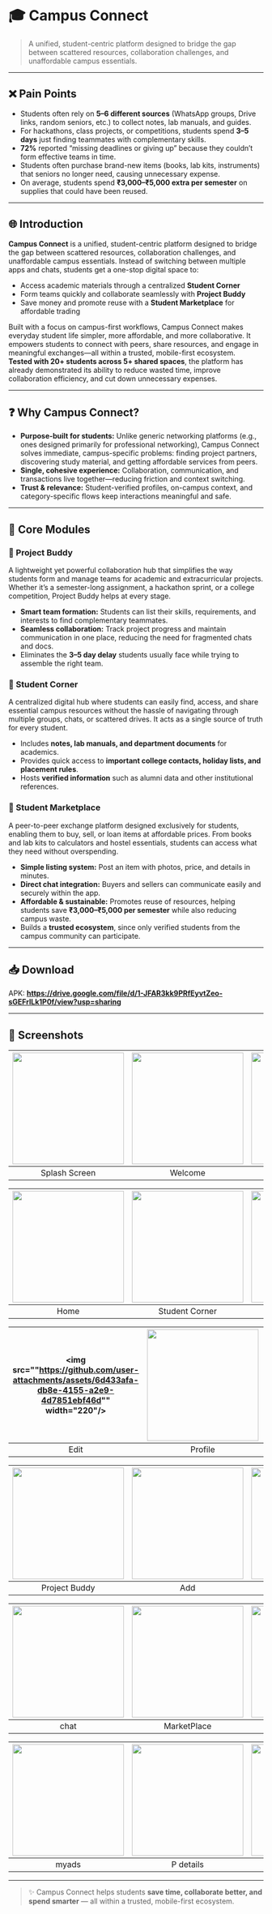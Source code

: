 # 🎓 Campus Connect

> A unified, student-centric platform designed to bridge the gap between scattered resources, collaboration challenges, and unaffordable campus essentials.

---

## ❌ Pain Points

- Students often rely on **5–6 different sources** (WhatsApp groups, Drive links, random seniors, etc.) to collect notes, lab manuals, and guides.  
- For hackathons, class projects, or competitions, students spend **3–5 days** just finding teammates with complementary skills.  
- **72%** reported “missing deadlines or giving up” because they couldn’t form effective teams in time.  
- Students often purchase brand-new items (books, lab kits, instruments) that seniors no longer need, causing unnecessary expense.  
- On average, students spend **₹3,000–₹5,000 extra per semester** on supplies that could have been reused.

---

## 🌐 Introduction

**Campus Connect** is a unified, student-centric platform designed to bridge the gap between scattered resources, collaboration challenges, and unaffordable campus essentials. Instead of switching between multiple apps and chats, students get a one-stop digital space to:  
- Access academic materials through a centralized **Student Corner**  
- Form teams quickly and collaborate seamlessly with **Project Buddy**  
- Save money and promote reuse with a **Student Marketplace** for affordable trading  

Built with a focus on campus-first workflows, Campus Connect makes everyday student life simpler, more affordable, and more collaborative. It empowers students to connect with peers, share resources, and engage in meaningful exchanges—all within a trusted, mobile-first ecosystem.  
**Tested with 20+ students across 5+ shared spaces**, the platform has already demonstrated its ability to reduce wasted time, improve collaboration efficiency, and cut down unnecessary expenses.

---

## ❓ Why Campus Connect?

- **Purpose-built for students:** Unlike generic networking platforms (e.g., ones designed primarily for professional networking), Campus Connect solves immediate, campus-specific problems: finding project partners, discovering study material, and getting affordable services from peers.  
- **Single, cohesive experience:** Collaboration, communication, and transactions live together—reducing friction and context switching.  
- **Trust & relevance:** Student-verified profiles, on-campus context, and category-specific flows keep interactions meaningful and safe.

---

## 🧩 Core Modules

### 🔹 Project Buddy
A lightweight yet powerful collaboration hub that simplifies the way students form and manage teams for academic and extracurricular projects. Whether it’s a semester-long assignment, a hackathon sprint, or a college competition, Project Buddy helps at every stage.  
- **Smart team formation:** Students can list their skills, requirements, and interests to find complementary teammates.  
- **Seamless collaboration:** Track project progress and maintain communication in one place, reducing the need for fragmented chats and docs.  
- Eliminates the **3–5 day delay** students usually face while trying to assemble the right team.

### 🔹 Student Corner
A centralized digital hub where students can easily find, access, and share essential campus resources without the hassle of navigating through multiple groups, chats, or scattered drives. It acts as a single source of truth for every student.  
- Includes **notes, lab manuals, and department documents** for academics.  
- Provides quick access to **important college contacts, holiday lists, and placement rules**.  
- Hosts **verified information** such as alumni data and other institutional references.

### 🔹 Student Marketplace
A peer-to-peer exchange platform designed exclusively for students, enabling them to buy, sell, or loan items at affordable prices. From books and lab kits to calculators and hostel essentials, students can access what they need without overspending.  
- **Simple listing system:** Post an item with photos, price, and details in minutes.  
- **Direct chat integration:** Buyers and sellers can communicate easily and securely within the app.  
- **Affordable & sustainable:** Promotes reuse of resources, helping students save **₹3,000–₹5,000 per semester** while also reducing campus waste.  
- Builds a **trusted ecosystem**, since only verified students from the campus community can participate.

---

## 📥 Download
APK: **https://drive.google.com/file/d/1-JFAR3kk9PRfEyvtZeo-sGEFrlLk1P0f/view?usp=sharing**

---

## 📸 Screenshots

<!-- Row 1 -->
| <img src="https://github.com/user-attachments/assets/5af608b8-8618-4c00-8642-acb39d3f4464" width="220"/> | <img src="https://github.com/user-attachments/assets/5c941ad3-f7b2-4f0a-a076-97d0ed2ea1fa" width="220"/> | <img src="https://github.com/user-attachments/assets/bb1217ef-6d99-4d9f-909c-b3be7e46c1aa" width="220"/> |
|:---:|:---:|:---:|
| Splash Screen | Welcome | Login |

<!-- Row 2 -->
| <img src="https://github.com/user-attachments/assets/88257402-cc46-48f8-a20a-dbc91a997761" width="220"/> | <img src="https://github.com/user-attachments/assets/c6aed3b9-f348-4920-bc53-e0f794b79db9" width="220"/> | <img src="https://github.com/user-attachments/assets/50c59e64-ec56-48d0-8801-72dd2f7dc35b" width="220"/> |
|:---:|:---:|:---:|
| Home | Student Corner | Campus Contacts |

<!-- Row 2 -->
| <img src=""https://github.com/user-attachments/assets/6d433afa-db8e-4155-a2e9-4d7851ebf46d"" width="220"/> | <img src="https://github.com/user-attachments/assets/bc896ca0-463d-4473-a9ca-5a79ac7cd136" width="220"/> | <img src="https://github.com/user-attachments/assets/8c5f1ec9-69cb-4f18-a5d9-61c8ea50b14c" width="220"/> |
|:---:|:---:|:---:|
| Edit | Profile | App Drawer |

<!-- Row 3 -->
| <img src="https://github.com/user-attachments/assets/df424378-fe9e-42bd-9077-910526a6ca4c" width="220"/> | <img src="https://github.com/user-attachments/assets/0824875f-dc5d-4a9d-96a2-818da6323ec3" width="220"/> | <img src="https://github.com/user-attachments/assets/86f02eb3-7be1-42c0-addf-56a332ca6e58" width="220"/> |
|:---:|:---:|:---:|
| Project Buddy | Add | PDetails |

<!-- Row 4 -->
| <img src="https://github.com/user-attachments/assets/0b1d31ca-f017-4408-ae0f-7bd8ab8e8c47" width="220"/> | <img src="https://github.com/user-attachments/assets/80311f71-35fd-4146-a3b0-f378cbfabb28" width="220"/> | <img src="https://github.com/user-attachments/assets/be29a72e-77ac-49c8-b454-b962a17c01c7" width="220"/> |
|:---:|:---:|:---:|
| chat | MarketPlace | PDeatils |

<!-- Row 5 -->
| <img src="https://github.com/user-attachments/assets/08044258-4b1e-4249-b8d8-6a3f546c2c5c" width="220"/> | <img src="https://github.com/user-attachments/assets/063e3a3e-8d5b-4e46-995f-48633adc1d50" width="220"/> | <img src="https://github.com/user-attachments/assets/0b1d31ca-f017-4408-ae0f-7bd8ab8e8c47" width="220"/> |
|:---:|:---:|:---:|
| myads | P details | Chat |

---

> ✨ Campus Connect helps students **save time, collaborate better, and spend smarter** — all within a trusted, mobile-first ecosystem.
